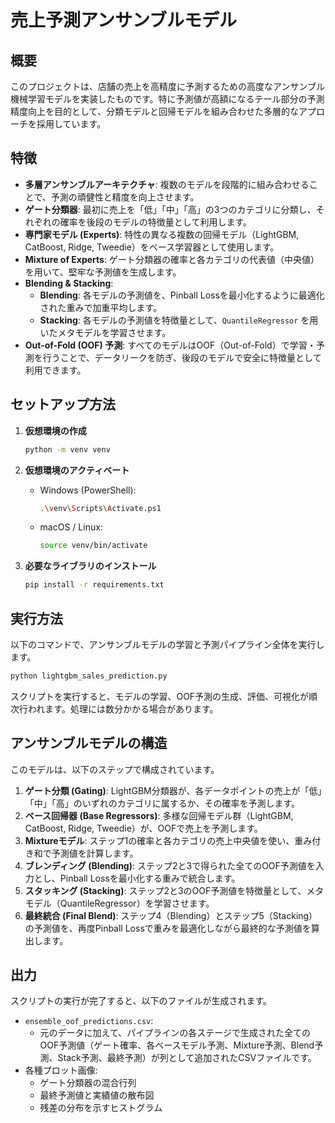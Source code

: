 # 売上予測アンサンブルモデル

## 概要

このプロジェクトは、店舗の売上を高精度に予測するための高度なアンサンブル機械学習モデルを実装したものです。特に予測値が高額になるテール部分の予測精度向上を目的として、分類モデルと回帰モデルを組み合わせた多層的なアプローチを採用しています。

## 特徴

-   **多層アンサンブルアーキテクチャ**: 複数のモデルを段階的に組み合わせることで、予測の頑健性と精度を向上させます。
-   **ゲート分類器**: 最初に売上を「低」「中」「高」の3つのカテゴリに分類し、それぞれの確率を後段のモデルの特徴量として利用します。
-   **専門家モデル (Experts)**: 特性の異なる複数の回帰モデル（LightGBM, CatBoost, Ridge, Tweedie）をベース学習器として使用します。
-   **Mixture of Experts**: ゲート分類器の確率と各カテゴリの代表値（中央値）を用いて、堅牢な予測値を生成します。
-   **Blending & Stacking**:
    -   **Blending**: 各モデルの予測値を、Pinball Lossを最小化するように最適化された重みで加重平均します。
    -   **Stacking**: 各モデルの予測値を特徴量として、`QuantileRegressor` を用いたメタモデルを学習させます。
-   **Out-of-Fold (OOF) 予測**: すべてのモデルはOOF（Out-of-Fold）で学習・予測を行うことで、データリークを防ぎ、後段のモデルで安全に特徴量として利用できます。

## セットアップ方法

1.  **仮想環境の作成**
    ```bash
    python -m venv venv
    ```

2.  **仮想環境のアクティベート**
    -   Windows (PowerShell):
        ```bash
        .\venv\Scripts\Activate.ps1
        ```
    -   macOS / Linux:
        ```bash
        source venv/bin/activate
        ```

3.  **必要なライブラリのインストール**
    ```bash
    pip install -r requirements.txt
    ```

## 実行方法

以下のコマンドで、アンサンブルモデルの学習と予測パイプライン全体を実行します。

```bash
python lightgbm_sales_prediction.py
```

スクリプトを実行すると、モデルの学習、OOF予測の生成、評価、可視化が順次行われます。処理には数分かかる場合があります。

## アンサンブルモデルの構造

このモデルは、以下のステップで構成されています。

1.  **ゲート分類 (Gating)**: LightGBM分類器が、各データポイントの売上が「低」「中」「高」のいずれのカテゴリに属するか、その確率を予測します。
2.  **ベース回帰器 (Base Regressors)**: 多様な回帰モデル群（LightGBM, CatBoost, Ridge, Tweedie）が、OOFで売上を予測します。
3.  **Mixtureモデル**: ステップ1の確率と各カテゴリの売上中央値を使い、重み付き和で予測値を計算します。
4.  **ブレンディング (Blending)**: ステップ2と3で得られた全てのOOF予測値を入力とし、Pinball Lossを最小化する重みで統合します。
5.  **スタッキング (Stacking)**: ステップ2と3のOOF予測値を特徴量として、メタモデル（QuantileRegressor）を学習させます。
6.  **最終統合 (Final Blend)**: ステップ4（Blending）とステップ5（Stacking）の予測値を、再度Pinball Lossで重みを最適化しながら最終的な予測値を算出します。

## 出力

スクリプトの実行が完了すると、以下のファイルが生成されます。

-   `ensemble_oof_predictions.csv`:
    -   元のデータに加えて、パイプラインの各ステージで生成された全てのOOF予測値（ゲート確率、各ベースモデル予測、Mixture予測、Blend予測、Stack予測、最終予測）が列として追加されたCSVファイルです。
-   各種プロット画像:
    -   ゲート分類器の混合行列
    -   最終予測値と実績値の散布図
    -   残差の分布を示すヒストグラム
